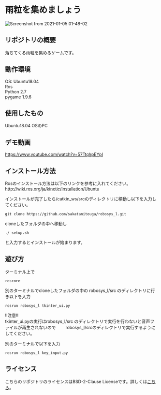 # 雨粒を集めましょう  
![Screenshot from 2021-01-05 01-48-02](https://user-images.githubusercontent.com/52824423/103558904-b0343700-4ef8-11eb-9f32-1a9fbc725d76.png)  
## リポジトリの概要  
落ちてくる雨粒を集めるゲームです。  

## 動作環境
OS: Ubuntu18.04  
Ros  
Python 2.7  
pygame 1.9.6
## 使用したもの  
Ubuntu18.04 OSのPC  

## デモ動画  
https://www.youtube.com/watch?v=57TtqhpEYpI  

## インストール方法  
Rosのインストール方法は以下のリンクを参考に入れてください。  
http://wiki.ros.org/ja/kinetic/Installation/Ubuntu  

インストールが完了したら/catkin_ws/srcのディレクトリに移動し以下を入力してください。  
```
git clone https://github.com/sakatanitouga/robosys_l.git  
```  

cloneしたフォルダの中へ移動し  

```
./ setup.sh
```
と入力するとインストールが始まります。  

## 遊び方  
ターミナル上で
```
roscore
```

別のターミナルでcloneしたフォルダの中の robosys_l/src のディレクトリに行き以下を入力  
```
rosrun robosys_l tkinter_ui.py
```  
!!注意!!  
tkinter_ui.pyの実行はrobosys_l/src のディレクトリで実行を行わないと音声ファイルが再生されないので　　
robosys_l/srcのディレクトリで実行するようにしてください。

別のターミナルで以下を入力
```
rosrun robosys_l key_input.py
```

## ライセンス  
こちらのリポジトリのライセンスはBSD-2-Clause Licenseです。詳しくは[こちら](https://github.com/sakatanitouga/robosys_l/blob/master/LICENSE)。